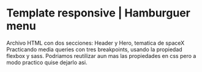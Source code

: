 # Template responsive | Hamburguer menu

Archivo HTML con dos secciones: Header y Hero, tematica de spaceX
Practicando media queries con tres breakpoints, usando la propiedad flexbox y sass. 
Podriamos reutilizar aun mas las propiedades en css pero a modo practico quise dejarlo asi.
